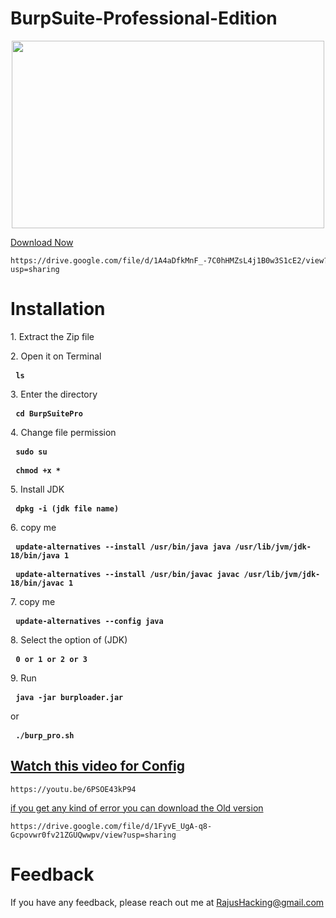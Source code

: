 # BurpSuite-Professional-Edition

<div align='center'><a href='https://portswigger.net/burp/pro'><img width='500' height='300' src='https://thehackerstuff.com/wp-content/uploads/2022/09/collage-1-scaled.jpg'/></a> </div>
  
  <a href='https://drive.google.com/file/d/1A4aDfkMnF_-7C0hHMZsL4j1B0w3S1cE2/view?usp=sharing' dir="auto">Download Now</a>
  <p class="highlight highlight-source-shell notranslate position-relative overflow-auto" dir="auto">
    <pre><code>https://drive.google.com/file/d/1A4aDfkMnF_-7C0hHMZsL4j1B0w3S1cE2/view?usp=sharing</code></pre></p>

# Installation

  <p dir="auto">1. Extract the Zip file</p>
  <p dir="auto">2. Open it on Terminal</p>
  <div class="highlight highlight-source-shell notranslate position-relative overflow-auto" dir="auto"><pre> <code><b>ls</b></code></pre></div>
  
  <p dir="auto">3. Enter the directory</p>
  <div class="highlight highlight-source-shell notranslate position-relative overflow-auto" dir="auto"><pre> <code><b>cd BurpSuitePro</b></code></pre></div>

<p dir="auto">4. Change file permission</p>
  <div class="highlight highlight-source-shell notranslate position-relative overflow-auto" dir="auto"><pre> <code><b>sudo su</b></code></pre></div>
  <div class="highlight highlight-source-shell notranslate position-relative overflow-auto" dir="auto"><pre> <code><b>chmod +x *</b></code></pre></div>

<p dir="auto">5. Install JDK</p>
  <div class="highlight highlight-source-shell notranslate position-relative overflow-auto" dir="auto"><pre> <code><b>dpkg -i (jdk file name)</b></code></pre></div>

<p dir="auto">6. copy me</p>
  <div class="highlight highlight-source-shell notranslate position-relative overflow-auto" dir="auto"><pre> <code><b>update-alternatives --install /usr/bin/java java /usr/lib/jvm/jdk-18/bin/java 1</b></code></pre></div>
  <div class="highlight highlight-source-shell notranslate position-relative overflow-auto" dir="auto"><pre> <code><b>update-alternatives --install /usr/bin/javac javac /usr/lib/jvm/jdk-18/bin/javac 1</b></code></pre></div>

<p dir="auto">7. copy me</p>
<div class="highlight highlight-source-shell notranslate position-relative overflow-auto" dir="auto"><pre> <code><b>update-alternatives --config java</b></code></pre></div>

<p dir="auto">8. Select the option of (JDK)</p>
<div class="highlight highlight-source-shell notranslate position-relative overflow-auto" dir="auto"><pre> <code><b>0 or 1 or 2 or 3</b></code></pre></div>

<p dir="auto">9. Run </p>
<div class="highlight highlight-source-shell notranslate position-relative overflow-auto" dir="auto"><pre> <code><b>java -jar burploader.jar</b></code></pre></div>
<p dir="auto">or</p>
<div class="highlight highlight-source-shell notranslate position-relative overflow-auto" dir="auto"><pre> <code><b>./burp_pro.sh</b></code></pre></div>


<h2><a href='https://youtu.be/6PSOE43kP94'>Watch this video for Config</a></h2>
  <div class="highlight highlight-source-shell notranslate position-relative overflow-auto" dir="auto">
    <pre><code>https://youtu.be/6PSOE43kP94</code></pre></div>

  <a href='https://drive.google.com/file/d/1FyvE_UgA-q8-Gcpovwr0fv21ZGUQwwpv/view?usp=sharing' dir="auto">if you get any kind of error you can download the Old version</a>
<p class="highlight highlight-source-shell notranslate position-relative overflow-auto" dir="auto">
    <pre><code>https://drive.google.com/file/d/1FyvE_UgA-q8-Gcpovwr0fv21ZGUQwwpv/view?usp=sharing</code></pre></p>


# Feedback

If you have any feedback, please reach out me at RajusHacking@gmail.com

